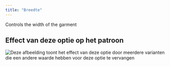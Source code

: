 ```yaml
---
title: "Breedte"
---
```


Controls the width of the garment

## Effect van deze optie op het patroon

![Deze afbeelding toont het effect van deze optie door meerdere varianten die een andere waarde hebben voor deze optie te vervangen](tiberius_width_sample.svg "Effect van deze optie op het patroon")

